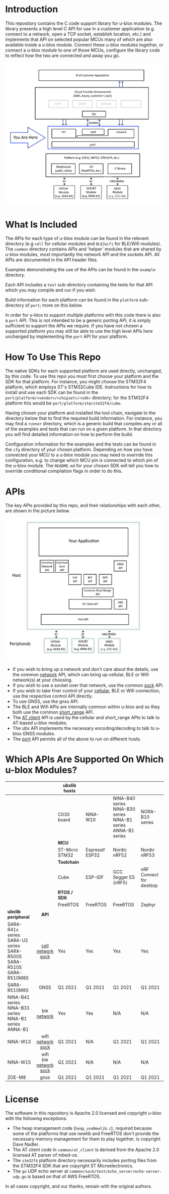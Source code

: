 # Introduction
This repository contains the C code support library for u-blox modules.  The library presents a high level C API for use in a customer application (e.g. connect to a network, open a TCP socket, establish location, etc.) and implements that API on selected popular MCUs many of which are also available inside a u-blox module.  Connect these u-blox modules together, or connect a u-blox module to one of those MCUs, configure the library code to reflect how the two are connected and away you go.

![Architecture](architecture.jpg)

# What Is Included
The APIs for each type of u-blox module can be found in the relevant directory (e.g `cell` for cellular modules and `BLE`/`wifi` for BLE/Wifi modules).  The `common` directory contains APIs and 'helper' modules that are shared by u-blox modules, most importantly the network API and the sockets API.  All APIs are documented in the API header files.

Examples demonstrating the use of the APIs can be found in the `example` directory.

Each API includes a `test` sub-directory containing the tests for that API which you may compile and run if you wish.

Build information for each platform can be found in the `platform` sub-directory of `port`; more on this below.

In order for u-blox to support multiple platforms with this code there is also a `port` API.  This is not intended to be a generic porting API, it is simply sufficient to support the APIs we require.  If you have not chosen a supported platform you may still be able to use the high level APIs here unchanged by implementing the `port` API for your platform.

# How To Use This Repo
The native SDKs for each supported platform are used directly, unchanged, by this code.  To use this repo you must first choose your platform and the SDK for that platform.  For instance, you might choose the STM32F4 platform, which employs ST's STM32Cube IDE.  Instructions for how to install and use each SDK can be found in the `port/platform/<vendor>/<chipset>/<sdk>` directory; for the STM32F4 platform this would be `port/platform/stm/stm32f4/cube`.

Having chosen your platform and installed the tool chain, navigate to the directory below that to find the required build information.  For instance, you may find a `runner` directory, which is a generic build that compiles any or all of the examples and tests that can run on a given platform.  In that directory you will find detailed information on how to perform the build.

Configuration information for the examples and the tests can be found in the `cfg` directory of your chosen platform.  Depending on how you have connected your MCU to a u-blox module you may need to override this configuration, e.g. to change which MCU pin is connected to which pin of the u-blox module.  The `README.md` for your chosen SDK will tell you how to override conditional compilation flags in order to do this.

# APIs

The key APIs provided by this repo, and their relationships with each other, are shown in the picture below.

![APIs](apis.jpg)

- If you wish to bring up a network and don't care about the details, use the common [network](https://github.com/u-blox/ubxlib_priv/blob/master/common/network/README.md) API, which can bring up cellular, BLE or Wifi network(s) at your choosing.
- If you wish to use a socket over that network, use the common [sock](https://github.com/u-blox/ubxlib_priv/blob/master/common/sock/README.md) API.
- If you wish to take finer control of your [cellular](https://github.com/u-blox/ubxlib_priv/blob/master/cell/README.md), BLE or Wifi connection, use the respective control API directly.
- To use GNSS, use the gnss API.
- The BLE and Wifi APIs are internally common within u-blox and so they both use the common [short_range](https://github.com/u-blox/ubxlib_priv/blob/master/common/short_range/README.md) API.
- The [AT client](https://github.com/u-blox/ubxlib_priv/blob/master/common/at_client/README.md) API is used by the cellular and short_range APIs to talk to AT-based u-blox modules.
- The ubx API implements the necessary encoding/decoding to talk to u-blox GNSS modules.
- The [port](https://github.com/u-blox/ubxlib_priv/blob/master/port/README.md) API permits all of the above to run on different hosts.

# Which APIs Are Supported On Which u-blox Modules?

|           |             | ubxlib hosts ||||
|-----------|:-----------:|--------------|-----|-----|-----|
|                         |              |C030 board|NINA-W10|NINA-B40 series<br />NINA-B30 series<br />NINA-B1 series<br />ANNA-B1 series<br />|NORA-B10 series|
|                         |              |**MCU**||||
|                         |              |ST-Micro STM32|Espressif ESP32|Nordic nRF52|Nordic nRF53|
|                         |              |**Toolchain**||||
|                         |              |Cube|ESP-IDF|GCC<br />Segger ES (nRF5)|nRF Connect<br />for desktop|
|                         |              |**RTOS / SDK**||||
|                         |              |FreeRTOS|FreeRTOS|FreeRTOS|Zephyr|
| **ubxlib peripheral**   |**API**       |||||
| SARA-R41x series<br />SARA-U2 series<br />SARA-R500S<br />SARA-R510S<br />SARA-R510M8S| [cell](https://github.com/u-blox/ubxlib_priv/blob/master/cell/README.md "cell API")<br />[network](https://github.com/u-blox/ubxlib_priv/blob/master/common/network/README.md "network API")<br />[sock](https://github.com/u-blox/ubxlib_priv/blob/master/common/sock/README.md "sock API")|Yes|Yes|Yes|Yes|
| SARA-R510M8S            | GNSS|Q1 2021|Q1 2021|Q1 2021|Q1 2021|
|NINA-B41 series<br />NINA-B31 series<br />NINA-B1 series<br />ANNA-B1|ble<br />[network](https://github.com/u-blox/ubxlib_priv/blob/master/common/network/README.md "network API")|Yes|Yes|N/A|N/A|
|NINA-W13|wifi<br />[network](https://github.com/u-blox/ubxlib_priv/blob/master/common/network/README.md "network API")<br />[sock](https://github.com/u-blox/ubxlib_priv/blob/master/common/sock/README.md "sock API")|Q1 2021|N/A|Q1 2021|Q1 2021|
|NINA-W15|wifi<br />ble<br />[network](https://github.com/u-blox/ubxlib_priv/blob/master/common/network/README.md "network API")<br />[sock](https://github.com/u-blox/ubxlib_priv/blob/master/common/sock/README.md "sock API")|Q1 2021|N/A|N/A|N/A|
|ZOE-M8|gnss|Q1 2021|Q1 2021|Q1 2021|Q1 2021|

# License
The software in this repository is Apache 2.0 licensed and copyright u-blox with the following exceptions:

- The heap management code (`heap_useNewlib.c`), required because some of the platforms that use newlib and FreeRTOS don't provide the necessary memory management for them to play together, is copyright Dave Nadler.
- The AT client code in `common/at_client` is derived from the Apache 2.0 licensed AT parser of mbed-os.
- The `stm32f4` platform directory necessarily includes porting files from the STM32F4 SDK that are copyright ST Microelectronics.
- The `go` UDP echo server at `common/sock/test/echo_server/echo-server-udp.go` is based on that of AWS FreeRTOS.

In all cases copyright, and our thanks, remain with the original authors.
